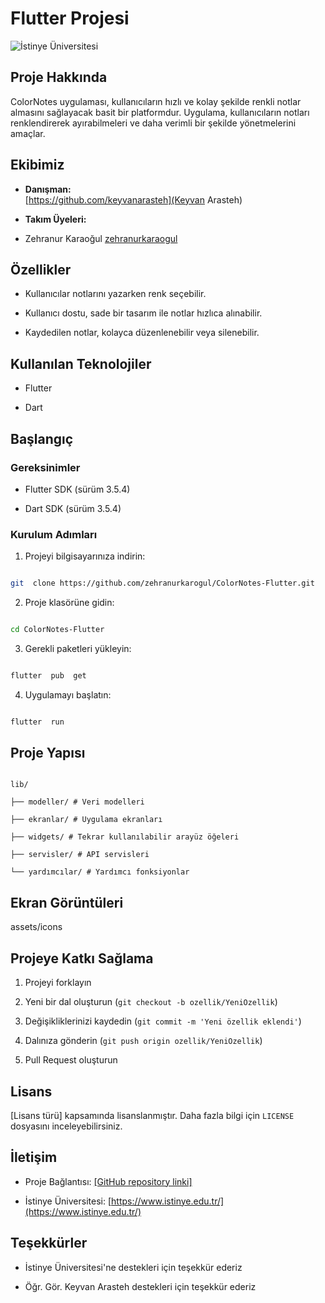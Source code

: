 
# Flutter Projesi

  

![İstinye Üniversitesi](https://www.unitededucation.com/linklogoch/istinye-university-logo.png)

  

## Proje Hakkında

ColorNotes uygulaması, kullanıcıların hızlı ve kolay şekilde renkli notlar almasını sağlayacak basit bir platformdur. Uygulama, kullanıcıların notları renklendirerek ayırabilmeleri ve daha verimli bir şekilde yönetmelerini amaçlar.

  

## Ekibimiz

-  **Danışman:**  
[https://github.com/keyvanarasteh](Keyvan Arasteh)


-  **Takım Üyeleri:**

- Zehranur Karaoğul [zehranurkaraogul](https://github.com/zehranurkarogul)

  

## Özellikler

- Kullanıcılar notlarını yazarken renk seçebilir.

- Kullanıcı dostu, sade bir tasarım ile notlar hızlıca alınabilir.

- Kaydedilen notlar, kolayca düzenlenebilir veya silenebilir.

  

## Kullanılan Teknolojiler

- Flutter

- Dart

  

## Başlangıç

  

### Gereksinimler

- Flutter SDK (sürüm 3.5.4)

- Dart SDK (sürüm 3.5.4)

  

### Kurulum Adımları

1. Projeyi bilgisayarınıza indirin:

```bash

git  clone https://github.com/zehranurkarogul/ColorNotes-Flutter.git

```

  

2. Proje klasörüne gidin:

```bash

cd ColorNotes-Flutter

```

  

3. Gerekli paketleri yükleyin:

```bash

flutter  pub  get

```

  

4. Uygulamayı başlatın:

```bash

flutter  run

```

  

## Proje Yapısı

```

lib/

├── modeller/ # Veri modelleri

├── ekranlar/ # Uygulama ekranları

├── widgets/ # Tekrar kullanılabilir arayüz öğeleri

├── servisler/ # API servisleri

└── yardımcılar/ # Yardımcı fonksiyonlar

```

  

## Ekran Görüntüleri

assets/icons

## Projeye Katkı Sağlama

1. Projeyi forklayın

2. Yeni bir dal oluşturun (`git checkout -b ozellik/YeniOzellik`)

3. Değişikliklerinizi kaydedin (`git commit -m 'Yeni özellik eklendi'`)

4. Dalınıza gönderin (`git push origin ozellik/YeniOzellik`)

5. Pull Request oluşturun

  

## Lisans

[Lisans türü] kapsamında lisanslanmıştır. Daha fazla bilgi için `LICENSE` dosyasını inceleyebilirsiniz.

  

## İletişim

- Proje Bağlantısı: [\[GitHub repository linki\]](https://github.com/zehranurkarogul/ColorNotes-Flutter.git)

- İstinye Üniversitesi: [https://www.istinye.edu.tr/](https://www.istinye.edu.tr/)

  

## Teşekkürler

- İstinye Üniversitesi'ne destekleri için teşekkür ederiz

- Öğr. Gör. Keyvan Arasteh destekleri için teşekkür ederiz